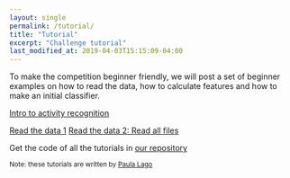 ```yaml
---
layout: single
permalink: /tutorial/
title: "Tutorial"
excerpt: "Challenge tutorial"
last_modified_at: 2019-04-03T15:15:09-04:00
---
```


To make the competition beginner friendly, we will post a set of beginner examples on how to read the data, how to calculate features and how to make an initial classifier.

[Intro to activity recognition](https://docs.google.com/presentation/d/1_Q9H8WoQZm-VCncUZxrqAtV_YUE54m6N0GAyeWnfoSU/edit?usp=sharing)

[Read the data 1](/cook2020/example_1)
[Read the data 2: Read all files](/cook2020/example_2)

Get the code of all the tutorials in [our repository](https://github.com/sozo-lab/cook2020_tutorials)

<sup>Note: these tutorials are written by [Paula Lago](https://www.researchgate.net/profile/Paula_Lago2)</sup>
